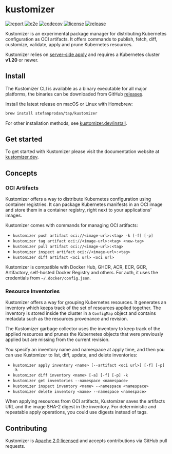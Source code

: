 # kustomizer

[![report](https://goreportcard.com/badge/github.com/stefanprodan/kustomizer)](https://goreportcard.com/report/github.com/stefanprodan/kustomizer)
[![e2e](https://github.com/stefanprodan/kustomizer/workflows/e2e/badge.svg)](https://github.com/stefanprodan/kustomizer/actions)
[![codecov](https://codecov.io/gh/stefanprodan/kustomizer/branch/main/graph/badge.svg?token=KEU5W1LSZC)](https://codecov.io/gh/stefanprodan/kustomizer)
[![license](https://img.shields.io/github/license/stefanprodan/kustomizer.svg)](https://github.com/stefanprodan/kustomizer/blob/main/LICENSE)
[![release](https://img.shields.io/github/release/stefanprodan/kustomizer/all.svg)](https://github.com/stefanprodan/kustomizer/releases)

Kustomizer is an experimental package manager for distributing Kubernetes configuration as OCI artifacts.
It offers commands to publish, fetch, diff, customize, validate, apply and prune Kubernetes resources.

Kustomizer relies on [server-side apply](https://kubernetes.io/docs/reference/using-api/server-side-apply/)
and requires a Kubernetes cluster **v1.20** or newer.

## Install

The Kustomizer CLI is available as a binary executable for all major platforms,
the binaries can be downloaded from GitHub [releases](https://github.com/stefanprodan/kustomizer/releases).

Install the latest release on macOS or Linux with Homebrew:

```bash
brew install stefanprodan/tap/kustomizer
```

For other installation methods,
see [kustomizer.dev/install](https://kustomizer.dev/install/).

## Get started

To get started with Kustomizer please visit the documentation website at [kustomizer.dev](https://kustomizer.dev/).

## Concepts

### OCI Artifacts

Kustomizer offers a way to distribute Kubernetes configuration using container registries.
It can package Kubernetes manifests in an OCI image and store them in a container registry,
right next to your applications' images.

Kustomizer comes with commands for managing OCI artifacts:

- `kustomizer push artifact oci://<image-url>:<tag> -k [-f] [-p]`
- `kustomizer tag artifact oci://<image-url>:<tag> <new-tag>`
- `kustomizer pull artifact oci://<image-url>:<tag>`
- `kustomizer inspect artifact oci://<image-url>:<tag>`
- `kustomizer diff artifact <oci url> <oci url>`

Kustomizer is compatible with Docker Hub, GHCR, ACR, ECR, GCR, Artifactory,
self-hosted Docker Registry and others. For auth, it uses the credentials from `~/.docker/config.json`.

### Resource Inventories

Kustomizer offers a way for grouping Kubernetes resources.
It generates an inventory which keeps track of the set of resources applied together.
The inventory is stored inside the cluster in a `ConfigMap` object and contains metadata
such as the resources provenance and revision.

The Kustomizer garbage collector uses the inventory to keep track of the applied resources
and prunes the Kubernetes objects that were previously applied but are missing from the current revision.

You specify an inventory name and namespace at apply time, and then you can use Kustomizer to
list, diff, update, and delete inventories:

- `kustomizer apply inventory <name> [--artifact <oci url>] [-f] [-p] -k`
- `kustomizer diff inventory <name> [-a] [-f] [-p] -k`
- `kustomizer get inventories --namespace <namespace>`
- `kustomizer inspect inventory <name> --namespace <namespace>`
- `kustomizer delete inventory <name> --namespace <namespace>`

When applying resources from OCI artifacts, Kustomizer saves the artifacts URL and
the image SHA-2 digest in the inventory. For deterministic and repeatable apply operations,
you could use digests instead of tags.

## Contributing

Kustomizer is [Apache 2.0 licensed](LICENSE) and accepts contributions via GitHub pull requests.
